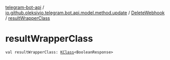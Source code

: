[telegram-bot-api](../../index.md) / [io.github.oleksivio.telegram.bot.api.model.method.update](../index.md) / [DeleteWebhook](index.md) / [resultWrapperClass](./result-wrapper-class.md)

# resultWrapperClass

`val resultWrapperClass: `[`KClass`](https://kotlinlang.org/api/latest/jvm/stdlib/kotlin.reflect/-k-class/index.html)`<BooleanResponse>`